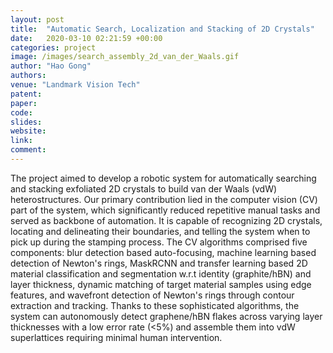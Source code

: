 ```yaml
---
layout: post
title:  "Automatic Search, Localization and Stacking of 2D Crystals"
date:   2020-03-10 02:21:59 +00:00
categories: project
image: /images/search_assembly_2d_van_der_Waals.gif
author: "Hao Gong"
authors: 
venue: "Landmark Vision Tech"
patent: 
paper: 
code:
slides: 
website: 
link: 
comment: 
---
```

The project aimed to develop a robotic system for automatically searching and stacking exfoliated 2D crystals to build van der Waals (vdW) heterostructures. Our primary contribution lied in the computer vision (CV) part of the system, which significantly reduced repetitive manual tasks and served as backbone of automation. It is capable of recognizing 2D crystals, locating and delineating their boundaries, and telling the system when to pick up during the stamping process. The CV algorithms comprised five components: blur detection based auto-focusing, machine learning based detection of Newton's rings, MaskRCNN and transfer learning based 2D material classification and segmentation w.r.t identity (graphite/hBN) and layer thickness, dynamic matching of target material samples using edge features, and wavefront detection of Newton's rings through contour extraction and tracking. Thanks to these sophisticated algorithms, the system can autonomously detect graphene/hBN flakes across varying layer thicknesses with a low error rate (<5%) and assemble them into vdW superlattices requiring minimal human intervention.
